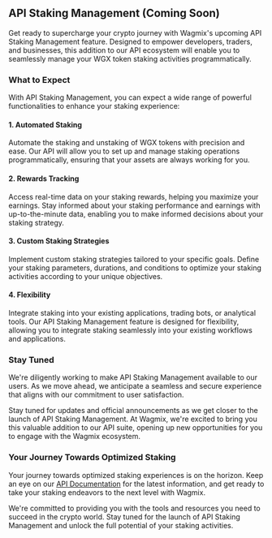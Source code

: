 ## API Staking Management (Coming Soon)

Get ready to supercharge your crypto journey with Wagmix's upcoming API Staking Management feature. Designed to empower developers, traders, and businesses, this addition to our API ecosystem will enable you to seamlessly manage your WGX token staking activities programmatically.

### What to Expect

With API Staking Management, you can expect a wide range of powerful functionalities to enhance your staking experience:

#### 1. Automated Staking

Automate the staking and unstaking of WGX tokens with precision and ease. Our API will allow you to set up and manage staking operations programmatically, ensuring that your assets are always working for you.

#### 2. Rewards Tracking

Access real-time data on your staking rewards, helping you maximize your earnings. Stay informed about your staking performance and earnings with up-to-the-minute data, enabling you to make informed decisions about your staking strategy.

#### 3. Custom Staking Strategies

Implement custom staking strategies tailored to your specific goals. Define your staking parameters, durations, and conditions to optimize your staking activities according to your unique objectives.

#### 4. Flexibility

Integrate staking into your existing applications, trading bots, or analytical tools. Our API Staking Management feature is designed for flexibility, allowing you to integrate staking seamlessly into your existing workflows and applications.

### Stay Tuned

We're diligently working to make API Staking Management available to our users. As we move ahead, we anticipate a seamless and secure experience that aligns with our commitment to user satisfaction.

Stay tuned for updates and official announcements as we get closer to the launch of API Staking Management. At Wagmix, we're excited to bring you this valuable addition to our API suite, opening up new opportunities for you to engage with the Wagmix ecosystem.

### Your Journey Towards Optimized Staking

Your journey towards optimized staking experiences is on the horizon. Keep an eye on our [API Documentation](https://wagmix.io/api/docs) for the latest information, and get ready to take your staking endeavors to the next level with Wagmix.

We're committed to providing you with the tools and resources you need to succeed in the crypto world. Stay tuned for the launch of API Staking Management and unlock the full potential of your staking activities.
